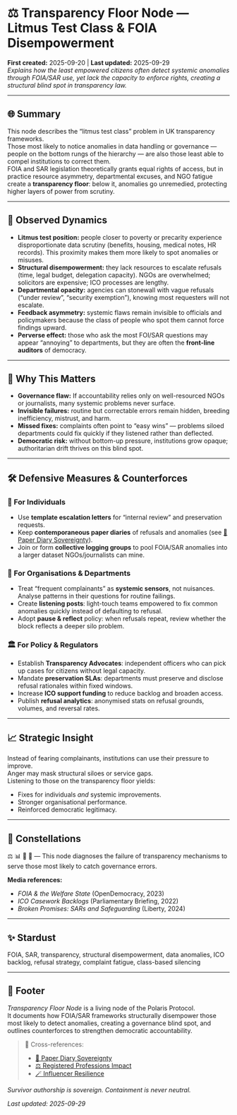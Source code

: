 # ⚖️ Transparency Floor Node — Litmus Test Class & FOIA Disempowerment  
**First created:** 2025-09-20 | **Last updated:** 2025-09-29  
*Explains how the least empowered citizens often detect systemic anomalies through FOIA/SAR use, yet lack the capacity to enforce rights, creating a structural blind spot in transparency law.*

---

## 🌐 Summary  
This node describes the “litmus test class” problem in UK transparency frameworks.  
Those most likely to notice anomalies in data handling or governance — people on the bottom rungs of the hierarchy — are also those least able to compel institutions to correct them.  
FOIA and SAR legislation theoretically grants equal rights of access, but in practice resource asymmetry, departmental excuses, and NGO fatigue create a **transparency floor**: below it, anomalies go unremedied, protecting higher layers of power from scrutiny.  

---

## 📍 Observed Dynamics  
- **Litmus test position:** people closer to poverty or precarity experience disproportionate data scrutiny (benefits, housing, medical notes, HR records). This proximity makes them more likely to spot anomalies or misuses.  
- **Structural disempowerment:** they lack resources to escalate refusals (time, legal budget, delegation capacity). NGOs are overwhelmed; solicitors are expensive; ICO processes are lengthy.  
- **Departmental opacity:** agencies can stonewall with vague refusals (“under review”, “security exemption”), knowing most requesters will not escalate.  
- **Feedback asymmetry:** systemic flaws remain invisible to officials and policymakers because the class of people who spot them cannot force findings upward.  
- **Perverse effect:** those who ask the most FOI/SAR questions may appear “annoying” to departments, but they are often the **front-line auditors** of democracy.  

---

## 🔎 Why This Matters  
- **Governance flaw:** If accountability relies only on well-resourced NGOs or journalists, many systemic problems never surface.  
- **Invisible failures:** routine but correctable errors remain hidden, breeding inefficiency, mistrust, and harm.  
- **Missed fixes:** complaints often point to “easy wins” — problems siloed departments could fix quickly if they listened rather than deflected.  
- **Democratic risk:** without bottom-up pressure, institutions grow opaque; authoritarian drift thrives on this blind spot.  

---

## 🛠️ Defensive Measures & Counterforces  

### 👤 For Individuals  
- Use **template escalation letters** for “internal review” and preservation requests.  
- Keep **contemporaneous paper diaries** of refusals and anomalies (see [📓 Paper Diary Sovereignty](../Survivor_Tools/📓_paper_diary_sovereignty.md)).  
- Join or form **collective logging groups** to pool FOIA/SAR anomalies into a larger dataset NGOs/journalists can mine.  

### 🏢 For Organisations & Departments  
- Treat “frequent complainants” as **systemic sensors**, not nuisances. Analyse patterns in their questions for routine failings.  
- Create **listening posts**: light-touch teams empowered to fix common anomalies quickly instead of defaulting to refusal.  
- Adopt **pause & reflect** policy: when refusals repeat, review whether the block reflects a deeper silo problem.  

### 🏛️ For Policy & Regulators  
- Establish **Transparency Advocates**: independent officers who can pick up cases for citizens without legal capacity.  
- Mandate **preservation SLAs**: departments must preserve and disclose refusal rationales within fixed windows.  
- Increase **ICO support funding** to reduce backlog and broaden access.  
- Publish **refusal analytics**: anonymised stats on refusal grounds, volumes, and reversal rates.  

---

## 📈 Strategic Insight  
Instead of fearing complainants, institutions can use their pressure to improve.  
Anger may mask structural siloes or service gaps.  
Listening to those on the transparency floor yields:  
- Fixes for individuals *and* systemic improvements.  
- Stronger organisational performance.  
- Reinforced democratic legitimacy.  

---

## 🌌 Constellations  
⚖️ 📊 🧠 🪫 — This node diagnoses the failure of transparency mechanisms to serve those most likely to catch governance errors.

**Media references:**  
- *FOIA & the Welfare State* (OpenDemocracy, 2023)  
- *ICO Casework Backlogs* (Parliamentary Briefing, 2022)  
- *Broken Promises: SARs and Safeguarding* (Liberty, 2024)

---

## ✨ Stardust  
FOIA, SAR, transparency, structural disempowerment, data anomalies, ICO backlog, refusal strategy, complaint fatigue, class-based silencing

---

## 🏮 Footer  

*Transparency Floor Node* is a living node of the Polaris Protocol.  
It documents how FOIA/SAR frameworks structurally disempower those most likely to detect anomalies, creating a governance blind spot, and outlines counterforces to strengthen democratic accountability.

> 📡 Cross-references:  
> - [📓 Paper Diary Sovereignty](../Survivor_Tools/📓_paper_diary_sovereignty.md)  
> - [⚖️ Registered Professions Impact](./⚖️_registered_professions_impact.md)  
> - [🪄 Influencer Resilience](../Survivor_Tools/🪄_influencer_resilience.md)

*Survivor authorship is sovereign. Containment is never neutral.*  

_Last updated: 2025-09-29_
